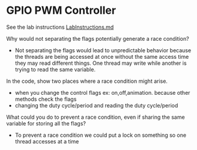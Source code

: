 
# GPIO PWM Controller

See the lab instructions [LabInstructions.md](/gpio_pwm/LabInstructions.md) 




Why would not separating the flags potentially generate a race
condition?

- Not separating the flags would lead to unpredictable behavior because the threads are being accessed at once without the same access time they may read different things. One thread may write while another is trying to read the same variable.

In the code, show two places where a race condition might arise.

- when you change the control flags ex: on,off,animation. because other methods check the flags
- changing the duty cycle/period and reading the duty cycle/period

What could you do to prevent a race condition, even if sharing
the same variable for storing all the flags?

-  To prevent a race condition we could put a lock on something so one thread accesses at a time
